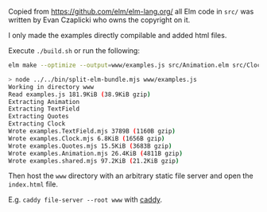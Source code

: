 Copied from https://github.com/elm/elm-lang.org/ all Elm code in `src/` was written by Evan Czaplicki who owns the copyright on it.

I only made the examples directly compilable and added html files.

Execute `./build.sh` or run the following:

```sh
elm make --optimize --output=www/examples.js src/Animation.elm src/Clock.elm src/TextField.elm src/Quotes.elm

> node ../../bin/split-elm-bundle.mjs www/examples.js
Working in directory www
Read examples.js 181.9KiB (38.9KiB gzip)
Extracting Animation
Extracting TextField
Extracting Quotes
Extracting Clock
Wrote examples.TextField.mjs 3789B (1160B gzip)
Wrote examples.Clock.mjs 6.8KiB (1656B gzip)
Wrote examples.Quotes.mjs 15.5KiB (3683B gzip)
Wrote examples.Animation.mjs 26.4KiB (4811B gzip)
Wrote examples.shared.mjs 97.2KiB (21.2KiB gzip)
```

Then host the `www` directory with an arbitrary static file server and open the `index.html` file.

E.g. `caddy file-server --root www` with [caddy](https://caddyserver.com/docs/command-line#caddy-file-server).
